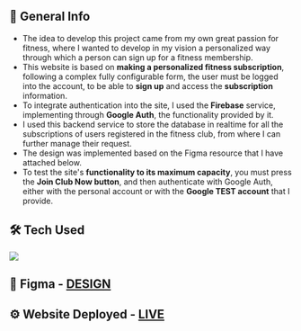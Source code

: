 ## 📝 General Info

* The idea to develop this project came from my own great passion for fitness, where I wanted to develop in my vision a personalized way through which a person can sign up for a fitness membership.
* This website is based on **making a personalized fitness subscription**, following a complex fully configurable form, the user must be logged into the account, to be able to **sign up** and access the **subscription** information.
* To integrate authentication into the site, I used the **Firebase** service, implementing through **Google Auth**, the functionality provided by it.
* I used this backend service to store the database in realtime for all the subscriptions of users registered in the fitness club, from where I can further manage their request.
* The design was implemented based on the Figma resource that I have attached below.
* To test the site's **functionality to its maximum capacity**, you must press the **Join Club Now button**, and then authenticate with Google Auth, either with the personal account or with the **Google TEST account** that I provide.


## 🛠  Tech Used
  <img src="https://skillicons.dev/icons?i=html,tailwind,js" />

## 🎨 Figma - [DESIGN](https://www.figma.com/file/DaKpk4DRssOTiJOUk053HI/Exploration-Workout-%26-Fitness---Landing-Page-(Community)?type=design&node-id=78%3A6&mode=dev)

## ⚙️ Website Deployed - [LIVE](https://fitness-club-app.pages.dev/)
